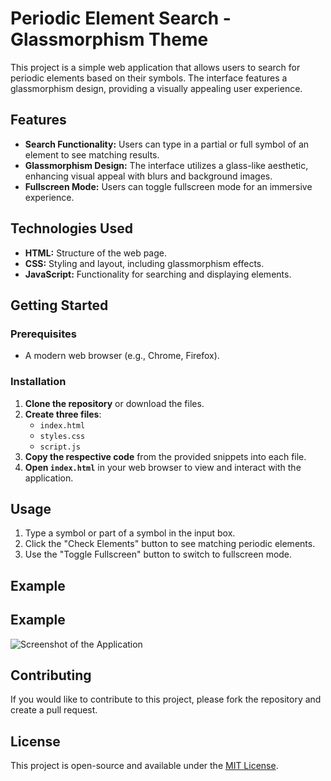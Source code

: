 # Periodic Element Search - Glassmorphism Theme

This project is a simple web application that allows users to search for periodic elements based on their symbols. The interface features a glassmorphism design, providing a visually appealing user experience.

## Features

- **Search Functionality:** Users can type in a partial or full symbol of an element to see matching results.
- **Glassmorphism Design:** The interface utilizes a glass-like aesthetic, enhancing visual appeal with blurs and background images.
- **Fullscreen Mode:** Users can toggle fullscreen mode for an immersive experience.

## Technologies Used

- **HTML:** Structure of the web page.
- **CSS:** Styling and layout, including glassmorphism effects.
- **JavaScript:** Functionality for searching and displaying elements.

## Getting Started

### Prerequisites

- A modern web browser (e.g., Chrome, Firefox).

### Installation

1. **Clone the repository** or download the files.
2. **Create three files**: 
   - `index.html`
   - `styles.css`
   - `script.js`
3. **Copy the respective code** from the provided snippets into each file.
4. **Open `index.html`** in your web browser to view and interact with the application.

## Usage

1. Type a symbol or part of a symbol in the input box.
2. Click the "Check Elements" button to see matching periodic elements.
3. Use the "Toggle Fullscreen" button to switch to fullscreen mode.

## Example

## Example

![Screenshot of the Application](https://i.ibb.co/Fxs1Q0N/Screenshot-104.png)  <!-- Replace with your actual screenshot URL -->
<!-- Replace with a screenshot of your application -->

## Contributing

If you would like to contribute to this project, please fork the repository and create a pull request. 

## License

This project is open-source and available under the [MIT License](LICENSE).
